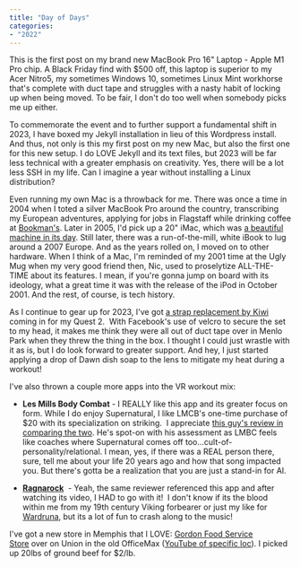 ```yaml
---
title: "Day of Days"
categories:
- "2022"
---
```


This is the first post on my brand new MacBook Pro 16" Laptop - Apple M1 Pro chip. A Black Friday find with $500 off, this laptop is superior to my Acer Nitro5, my sometimes Windows 10, sometimes Linux Mint workhorse that's complete with duct tape and struggles with a nasty habit of locking up when being moved. To be fair, I don't do too well when somebody picks me up either.

To commemorate the event and to further support a fundamental shift in 2023, I have boxed my Jekyll installation in lieu of this Wordpress install. And thus, not only is this my first post on my new Mac, but also the first one for this new setup. I do LOVE Jekyll and its text files, but 2023 will be far less technical with a greater emphasis on creativity. Yes, there will be a lot less SSH in my life. Can I imagine a year without installing a Linux distribution?

Even running my own Mac is a throwback for me. There was once a time in 2004 when I toted a silver MacBook Pro around the country, transcribing my European adventures, applying for jobs in Flagstaff while drinking coffee at [Bookman's](https://bookmans.com/). Later in 2005, I'd pick up a 20" iMac, which was [a beautiful machine in its day](https://en.wikipedia.org/wiki/IMac_G5). Still later, there was a run-of-the-mill, white iBook to lug around a 2007 Europe. And as the years rolled on, I moved on to other hardware. When I think of a Mac, I'm reminded of my 2001 time at the Ugly Mug when my very good friend then, Nic, used to proselytize ALL-THE-TIME about its features. I mean, if you're gonna jump on board with its ideology, what a great time it was with the release of the iPod in October 2001. And the rest, of course, is tech history.

As I continue to gear up for 2023, I've got [a strap replacement by Kiwi](https://www.amazon.com/KIWI-design-Accessories-Enhanced-Support/dp/B098JTDPQC) coming in for my Quest 2.  With Facebook's use of velcro to secure the set to my head, it makes me think they were all out of duct tape over in Menlo Park when they threw the thing in the box. I thought I could just wrastle with it as is, but I do look forward to greater support. And hey, I just started applying a drop of Dawn dish soap to the lens to mitigate my heat during a workout!

I've also thrown a couple more apps into the VR workout mix:

* **Les Mills Body Combat** - I REALLY like this app and its greater focus on form. While I do enjoy Supernatural, I like LMCB's one-time purchase of $20 with its specialization on striking.  I appreciate [this guy's review in comparing the two](https://www.youtube.com/watch?v=l__0Tzq1zr4). He's spot-on with his assessment as LMBC feels like coaches where Supernatural comes off too...cult-of-personality/relational. I mean, yes, if there was a REAL person there, sure, tell me about your life 20 years ago and how that song impacted you. But there's gotta be a realization that you are just a stand-in for AI.

* **[Ragnarock](https://www.youtube.com/watch?v=qC5LeAVzDlM)**  - Yeah, the same reviewer referenced this app and after watching its video, I HAD to go with it!  I don't know if its the blood within me from my 19th century Viking forbearer or just my like for [Wardruna](https://open.spotify.com/track/0hjczqsEDgNhPTd8JLUlbq?si=c9126c3efa3942df), but its a lot of fun to crash along to the music!

I've got a new store in Memphis that I LOVE: [Gordon Food Service Store](https://gfsstore.com/) over on Union in the old OfficeMax ([YouTube of specific loc](https://www.youtube.com/watch?v=GCp3zEuDM6w)). I picked up 20lbs of ground beef for $2/lb.